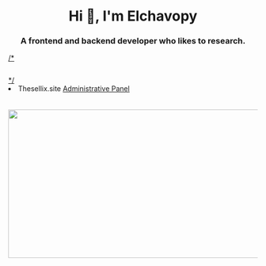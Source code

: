<h1 align="center">Hi 👋, I'm Elchavopy</h1>
<h3 align="center">A frontend and backend developer who likes to research.</h3>
<a href="https://github.com/Vparonline/">/*
  <p align=center>
    <img src="https://github-widgetbox.vercel.app/api/profile?username=Vparonline&data=followers,repositories,stars,commits&" alt="">
  </p>*/
</a>
<li> Thesellix.site  <a href="https://thesellix.site/">Administrative Panel</a></li>
<br><br>

<center>
<img src="https://lanyard-profile-readme.vercel.app/api/1067476859933179954?hideDiscrim=true&idleMessage=Probably%20doing%20something%20else..." width="600" height="300">
</center>

